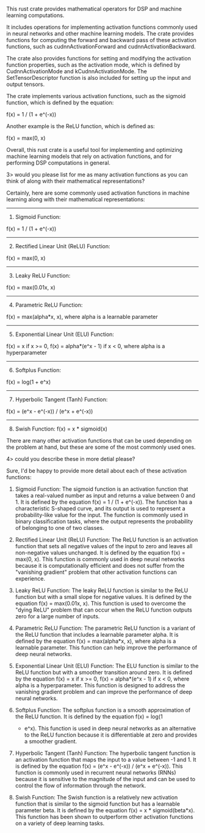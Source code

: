 This rust crate provides mathematical operators
for DSP and machine learning computations.

It includes operations for implementing activation
functions commonly used in neural networks and
other machine learning models. The crate provides
functions for computing the forward and backward
pass of these activation functions, such as
cudnnActivationForward and
cudnnActivationBackward.

The crate also provides functions for setting and
modifying the activation function properties, such
as the activation mode, which is defined by
CudnnActivationMode and kCudnnActivationMode. The
SetTensorDescriptor function is also included for
setting up the input and output tensors.

The crate implements various activation functions,
such as the sigmoid function, which is defined by
the equation:

f(x) = 1 / (1 + e^(-x))

Another example is the ReLU function, which is
defined as:

f(x) = max(0, x)

Overall, this rust crate is a useful tool for
implementing and optimizing machine learning
models that rely on activation functions, and for
performing DSP computations in general.

3> would you please list for me as many activation
functions as you can think of along with their
mathematical representations?

Certainly, here are some commonly used activation
functions in machine learning along with their
mathematical representations:

--------------------------
1. Sigmoid Function: 

f(x) = 1 / (1 + e^(-x))

--------------------------
2. Rectified Linear Unit (ReLU) Function: 

f(x) = max(0, x)

--------------------------
3. Leaky ReLU Function: 

f(x) = max(0.01x, x)

--------------------------
4. Parametric ReLU Function: 

f(x) = max(alpha*x, x), 
where alpha is a learnable parameter

--------------------------
5. Exponential Linear Unit (ELU) Function: 

f(x) = x if x >= 0, 
f(x) = alpha*(e^x - 1) if x < 0, 
where alpha is a hyperparameter

--------------------------
6. Softplus Function: 

f(x) = log(1 + e^x)

--------------------------
7. Hyperbolic Tangent (Tanh) Function: 

f(x) = (e^x - e^(-x)) / (e^x + e^(-x))

--------------------------
8. Swish Function: 
f(x) = x * sigmoid(x)

There are many other activation functions that can
be used depending on the problem at hand, but
these are some of the most commonly used ones.

4> could you describe these in more detial please?

Sure, I'd be happy to provide more detail about
each of these activation functions:

1. Sigmoid Function: The sigmoid function is an
   activation function that takes a real-valued
   number as input and returns a value between
   0 and 1. It is defined by the equation f(x)
   = 1 / (1 + e^(-x)). The function has
   a characteristic S-shaped curve, and its output
   is used to represent a probability-like value
   for the input. The function is commonly used in
   binary classification tasks, where the output
   represents the probability of belonging to one
   of two classes.

2. Rectified Linear Unit (ReLU) Function: The ReLU
   function is an activation function that sets
   all negative values of the input to zero and
   leaves all non-negative values unchanged. It is
   defined by the equation f(x) = max(0, x). This
   function is commonly used in deep neural
   networks because it is computationally
   efficient and does not suffer from the
   "vanishing gradient" problem that other
   activation functions can experience.

3. Leaky ReLU Function: The leaky ReLU function is
   similar to the ReLU function but with a small
   slope for negative values. It is defined by the
   equation f(x) = max(0.01x, x). This function is
   used to overcome the "dying ReLU" problem that
   can occur when the ReLU function outputs zero
   for a large number of inputs.

4. Parametric ReLU Function: The parametric ReLU
   function is a variant of the ReLU function that
   includes a learnable parameter alpha. It is
   defined by the equation f(x) = max(alpha*x, x),
   where alpha is a learnable parameter. This
   function can help improve the performance of
   deep neural networks.

5. Exponential Linear Unit (ELU) Function: The ELU
   function is similar to the ReLU function but
   with a smoother transition around zero. It is
   defined by the equation f(x) = x if x >= 0,
   f(x) = alpha*(e^x - 1) if x < 0, where alpha is
   a hyperparameter. This function is designed to
   address the vanishing gradient problem and can
   improve the performance of deep neural
   networks.

6. Softplus Function: The softplus function is
   a smooth approximation of the ReLU function. It
   is defined by the equation f(x) = log(1
   + e^x). This function is used in deep neural
   networks as an alternative to the ReLU function
   because it is differentiable at zero and
   provides a smoother gradient.

7. Hyperbolic Tangent (Tanh) Function: The
   hyperbolic tangent function is an activation
   function that maps the input to a value between
   -1 and 1. It is defined by the equation f(x)
   = (e^x - e^(-x)) / (e^x + e^(-x)). This
   function is commonly used in recurrent neural
   networks (RNNs) because it is sensitive to the
   magnitude of the input and can be used to
   control the flow of information through the
   network.

8. Swish Function: The Swish function is
   a relatively new activation function that is
   similar to the sigmoid function but has
   a learnable parameter beta. It is defined by
   the equation f(x) = x * sigmoid(beta*x). This
   function has been shown to outperform other
   activation functions on a variety of deep
   learning tasks.
